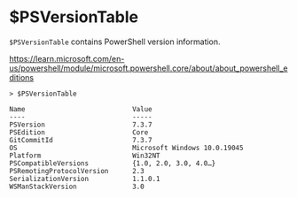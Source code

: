 # $PSVersionTable

`$PSVersionTable` contains PowerShell version information.

https://learn.microsoft.com/en-us/powershell/module/microsoft.powershell.core/about/about_powershell_editions

```
> $PSVersionTable

Name                           Value
----                           -----
PSVersion                      7.3.7
PSEdition                      Core
GitCommitId                    7.3.7
OS                             Microsoft Windows 10.0.19045
Platform                       Win32NT
PSCompatibleVersions           {1.0, 2.0, 3.0, 4.0…}
PSRemotingProtocolVersion      2.3
SerializationVersion           1.1.0.1
WSManStackVersion              3.0
```
